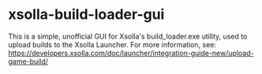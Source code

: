 # xsolla-build-loader-gui
 This is a simple, unofficial GUI for Xsolla's build_loader.exe utility, used to upload builds to the Xsolla Launcher.
 For more information, see: https://developers.xsolla.com/doc/launcher/integration-guide-new/upload-game-build/